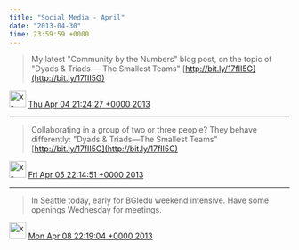 ```yaml
---    
title: "Social Media - April"
date: "2013-04-30"
time: 23:59:59 +0000
---
```


> My latest "Community by the Numbers" blog post, on the topic of "Dyads &amp; Triads — The Smallest Teams" [http://bit.ly/17fII5G](http://bit.ly/17fII5G)

<img src="{{ site.url }}{{ site.baseurl }}/assets/images/media/tweet.ico" alt="x-icon" width="30" /> [Thu Apr 04 21:24:27 +0000 2013](https://twitter.com/ChristopherA/status/319923443044843520)

----

> Collaborating in a group of two or three people? They behave differently: "Dyads &amp; Triads—The Smallest Teams" [http://bit.ly/17fII5G](http://bit.ly/17fII5G)

<img src="{{ site.url }}{{ site.baseurl }}/assets/images/media/tweet.ico" alt="x-icon" width="30" /> [Fri Apr 05 22:14:51 +0000 2013](https://twitter.com/ChristopherA/status/320298514926153728)

----

> In Seattle today, early for BGIedu weekend intensive. Have some openings Wednesday for meetings.

<img src="{{ site.url }}{{ site.baseurl }}/assets/images/media/tweet.ico" alt="x-icon" width="30" /> [Mon Apr 08 22:19:04 +0000 2013](https://twitter.com/ChristopherA/status/321386741330227200)